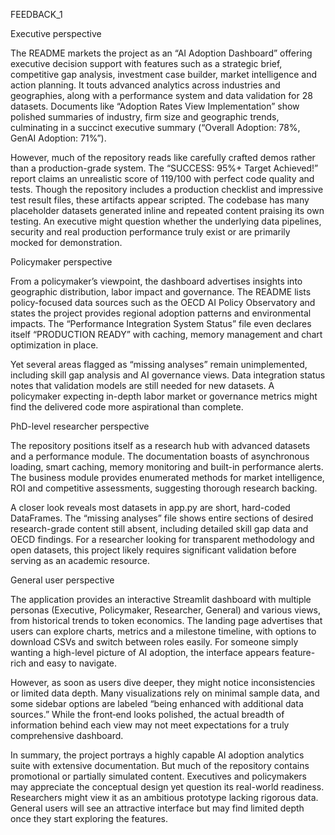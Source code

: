 FEEDBACK\_1

Executive perspective

The README markets the project as an “AI Adoption Dashboard” offering executive decision support with features such as a strategic brief, competitive gap analysis, investment case builder, market intelligence and action planning. It touts advanced analytics across industries and geographies, along with a performance system and data validation for 28 datasets. Documents like “Adoption Rates View Implementation” show polished summaries of industry, firm size and geographic trends, culminating in a succinct executive summary (“Overall Adoption: 78%, GenAI Adoption: 71%”).

However, much of the repository reads like carefully crafted demos rather than a production-grade system. The “SUCCESS: 95%+ Target Achieved!” report claims an unrealistic score of 119/100 with perfect code quality and tests. Though the repository includes a production checklist and impressive test result files, these artifacts appear scripted. The codebase has many placeholder datasets generated inline and repeated content praising its own testing. An executive might question whether the underlying data pipelines, security and real production performance truly exist or are primarily mocked for demonstration.

Policymaker perspective

From a policymaker’s viewpoint, the dashboard advertises insights into geographic distribution, labor impact and governance. The README lists policy-focused data sources such as the OECD AI Policy Observatory and states the project provides regional adoption patterns and environmental impacts. The “Performance Integration System Status” file even declares itself “PRODUCTION READY” with caching, memory management and chart optimization in place.

Yet several areas flagged as “missing analyses” remain unimplemented, including skill gap analysis and AI governance views. Data integration status notes that validation models are still needed for new datasets. A policymaker expecting in-depth labor market or governance metrics might find the delivered code more aspirational than complete.

PhD-level researcher perspective

The repository positions itself as a research hub with advanced datasets and a performance module. The documentation boasts of asynchronous loading, smart caching, memory monitoring and built-in performance alerts. The business module provides enumerated methods for market intelligence, ROI and competitive assessments, suggesting thorough research backing.

A closer look reveals most datasets in app.py are short, hard-coded DataFrames. The “missing analyses” file shows entire sections of desired research-grade content still absent, including detailed skill gap data and OECD findings. For a researcher looking for transparent methodology and open datasets, this project likely requires significant validation before serving as an academic resource.

General user perspective

The application provides an interactive Streamlit dashboard with multiple personas (Executive, Policymaker, Researcher, General) and various views, from historical trends to token economics. The landing page advertises that users can explore charts, metrics and a milestone timeline, with options to download CSVs and switch between roles easily. For someone simply wanting a high-level picture of AI adoption, the interface appears feature-rich and easy to navigate.

However, as soon as users dive deeper, they might notice inconsistencies or limited data depth. Many visualizations rely on minimal sample data, and some sidebar options are labeled “being enhanced with additional data sources.” While the front‑end looks polished, the actual breadth of information behind each view may not meet expectations for a truly comprehensive dashboard.

In summary, the project portrays a highly capable AI adoption analytics suite with extensive documentation. But much of the repository contains promotional or partially simulated content. Executives and policymakers may appreciate the conceptual design yet question its real-world readiness. Researchers might view it as an ambitious prototype lacking rigorous data. General users will see an attractive interface but may find limited depth once they start exploring the features.



